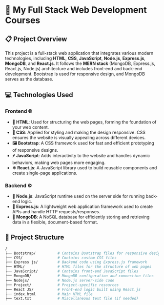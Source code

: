 # 🚀 My Full Stack Web Development Courses

## 📋 Project Overview
This project is a full-stack web application that integrates various modern technologies, including **HTML**, **CSS**, **JavaScript**, **Node.js**, **Express.js**, **MongoDB**, and **React.js**. It follows the **MERN stack** (MongoDB, Express.js, React.js, Node.js) architecture and includes front-end and back-end development. Bootstrap is used for responsive design, and MongoDB serves as the database.

## 💻 Technologies Used

### Frontend 🌐
- **📄 HTML**: Used for structuring the web pages, forming the foundation of your web content.
- **🎨 CSS**: Applied for styling and making the design responsive. CSS ensures the website is visually appealing across different devices.
- **🖼️ Bootstrap**: A CSS framework used for fast and efficient prototyping of responsive designs.
- **⚡ JavaScript**: Adds interactivity to the website and handles dynamic behaviors, making web pages more engaging.
- **⚛️ React.js**: A JavaScript library used to build reusable components and create single-page applications.

### Backend ⚙️
- **🔧 Node.js**: JavaScript runtime used on the server side for running back-end logic.
- **🚀 Express.js**: A lightweight web application framework used to create APIs and handle HTTP requests/responses.
- **💾 MongoDB**: A NoSQL database for efficiently storing and retrieving data in a flexible, document-based format.

## 📂 Project Structure

```bash
/
├── Bootstrap/          # Contains Bootstrap files for responsive design
├── CSS/                # Contains custom CSS files
├── Express js/         # Backend code using Express.js framework
├── HTML/               # HTML files for the structure of web pages
├── JavaScript/         # Contains front-end JavaScript files
├── MongoDB/            # MongoDB configuration and connection files
├── Nodejs/             # Node.js server-side code
├── Project/            # Project-specific resources
├── React JS/           # Front-end logic built using React.js
├── index.html          # Main HTML file
├── text.txt            # Miscellaneous text file (if needed)

